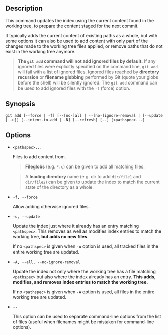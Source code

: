 ## Description

This command updates the index using the current content found in the working tree, to prepare the content staged for the next commit.

It typically adds the current content of existing paths as a whole, but with some options it can also be used to add content with only part of the changes made to the working tree files applied, or remove paths that do not exist in the working tree anymore.

> **The `git add` command will not add ignored files by default.** If any ignored files were explicitly specified on the command line, `git add` will fail with a list of ignored files. Ignored files reached by **directory recursion** or **filename globbing** performed by Git (quote your globs before the shell) will be silently ignored. The `git add` command can be used to add ignored files with the `-f` (force) option.

## Synopsis

`git add [--force | -f] [--[no-]all | --[no-]ignore-removal | [--update | -u]] [--intent-to-add | -N] [--refresh] [--] [<pathspec>...]`

## Options

- `<pathspec>...`

    Files to add content from.
    
    > **Fileglobs** (e.g. `*.c`) can be given to add all matching files.
    
    > A **leading directory** name (e.g. dir to add `dir/file1` and `dir/file2`) can be given to update the index to match the current state of the directory as a whole.

- `-f, --force`

    Allow adding otherwise ignored files.

- `-u, --update`

    Update the index just where it already has an entry matching `<pathspec>`. This removes as well as modifies index entries to match the working tree, **but adds no new files**.
    
    If no `<pathspec>` is given when `-u` option is used, all tracked files in the entire working tree are updated.

- `-A, --all, --no-ignore-removal`

    Update the index not only where the working tree has a file matching `<pathspec>` but also where the index already has an entry. **This adds, modifies, and removes index entries to match the working tree.**
    
    If no `<pathspec>` is given when `-A` option is used, all files in the entire working tree are updated.

- `--`

    This option can be used to separate command-line options from the list of files (useful when filenames might be mistaken for command-line options).
